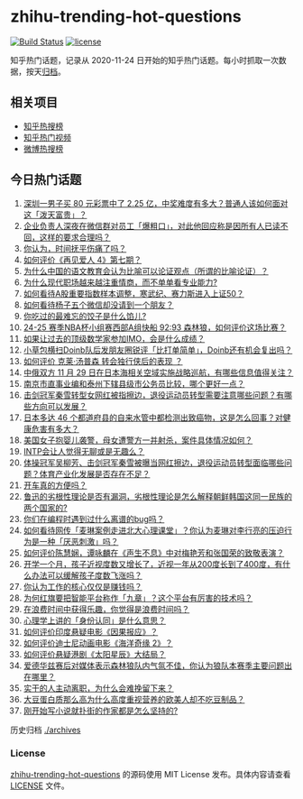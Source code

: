 # zhihu-trending-hot-questions

[![Build Status](https://github.com/justjavac/zhihu-trending-hot-questions/workflows/ci/badge.svg?branch=master)](https://github.com/justjavac/zhihu-trending-hot-questions/actions)
[![license](https://img.shields.io/github/license/justjavac/zhihu-trending-hot-questions)](https://github.com/justjavac/zhihu-trending-hot-questions/blob/master/LICENSE)

知乎热门话题，记录从 2020-11-24
日开始的知乎热门话题。每小时抓取一次数据，按天[归档](./archives)。

## 相关项目

- [知乎热搜榜](https://github.com/justjavac/zhihu-trending-top-search)
- [知乎热门视频](https://github.com/justjavac/zhihu-trending-hot-video)
- [微博热搜榜](https://github.com/justjavac/weibo-trending-hot-search)

## 今日热门话题

<!-- BEGIN -->
<!-- 最后更新时间 Sun Dec 01 2024 04:21:07 GMT+0800 (China Standard Time) -->

1. [深圳一男子买 80 元彩票中了 2.25 亿，中奖难度有多大？普通人该如何面对这「泼天富贵」？](https://www.zhihu.com/question/5499537703)
1. [企业负责人深夜在微信群对员工「爆粗口」，对此他回应称是因所有人已读不回，这样的要求合理吗？](https://www.zhihu.com/question/5569608642)
1. [你认为，时间抚平伤痛了吗？](https://www.zhihu.com/question/2284367095)
1. [如何评价《再见爱人 4》第七期？](https://www.zhihu.com/question/4872026212)
1. [为什么中国的语文教育会认为比喻可以论证观点（所谓的比喻论证）？](https://www.zhihu.com/question/299600065)
1. [为什么现代职场越来越注重情商，而不单单看专业能力?](https://www.zhihu.com/question/4786354832)
1. [如何看待A股重要指数样本调整，寒武纪、赛力斯进入上证50？](https://www.zhihu.com/question/5541543577)
1. [如何看待杨子五个微信却没请到一个朋友？](https://www.zhihu.com/question/5400893124)
1. [你吃过的最难忘的饺子是什么馅儿?](https://www.zhihu.com/question/579922916)
1. [24-25 赛季NBA杯小组赛西部A组快船 92:93 森林狼，如何评价这场比赛？](https://www.zhihu.com/question/5537824875)
1. [如果让过去的顶级数学家参加IMO，会是什么成绩？](https://www.zhihu.com/question/311097319)
1. [小草包横扫Doinb队后发朋友圈锐评「比打单简单」，Doinb还有机会复出吗？](https://www.zhihu.com/question/5446091525)
1. [如何评价 克莱·汤普森 转会独行侠后的表现 ？](https://www.zhihu.com/question/4477701824)
1. [中俄双方 11 月 29 日在日本海相关空域实施战略巡航，有哪些信息值得关注？](https://www.zhihu.com/question/5470165819)
1. [南京市直事业编和泰州下辖县级市公务员比较，哪个更好一点？](https://www.zhihu.com/question/5219902594)
1. [击剑冠军秦雪转型女网红被指擦边，退役运动员转型需要注意哪些问题？有哪些方向可以发展？](https://www.zhihu.com/question/5540050995)
1. [日本多达 46 个都道府县的自来水管中都检测出致癌物，这是怎么回事？对健康危害有多大？](https://www.zhihu.com/question/5559507592)
1. [美国女子抱婴儿袭警，母女遭警方一并射杀，案件具体情况如何？](https://www.zhihu.com/question/5491990188)
1. [INTP会让人觉得无聊或是无趣么？](https://www.zhihu.com/question/36106749)
1. [体操冠军吴柳芳、击剑冠军秦雪被曝当网红擦边，退役运动员转型面临哪些问题？体育产业化发展是否存在不足？](https://www.zhihu.com/question/5553796384)
1. [开车真的方便吗？](https://www.zhihu.com/question/563252654)
1. [鲁迅的劣根性理论是否有漏洞，劣根性理论是怎么解释朝鲜韩国这同一民族的两个国家的?](https://www.zhihu.com/question/4984682711)
1. [你们在编程时遇到过什么离谱的bug吗？](https://www.zhihu.com/question/3003273587)
1. [如何看待网传「麦琳案例走进北大心理课堂」？你认为麦琳对李行亮的压迫行为是一种「厌恶刺激」吗？](https://www.zhihu.com/question/4827127962)
1. [如何评价陈慧娴，谭咏麟在《声生不息》中对梅艳芳和张国荣的致敬表演？](https://www.zhihu.com/question/5419640922)
1. [开学一个月，孩子近视度数又增长了，近视一年从200度长到了400度，有什么办法可以缓解孩子度数飞涨吗？](https://www.zhihu.com/question/2774413715)
1. [你认为工作的核心仅仅是赚钱吗？](https://www.zhihu.com/question/5482454076)
1. [为何红旗要把智能平台称作「九章」？这个平台有厉害的技术吗？](https://www.zhihu.com/question/5363090517)
1. [在浪费时间中获得乐趣，你觉得是浪费时间吗？](https://www.zhihu.com/question/5496657417)
1. [心理学上讲的「身份认同」是什么意思？](https://www.zhihu.com/question/4719963708)
1. [如何评价印度悬疑电影《因果报应》？](https://www.zhihu.com/question/5367877196)
1. [如何评价迪士尼动画电影《海洋奇缘 2》？](https://www.zhihu.com/question/5464609207)
1. [如何评价悬疑港剧《太阳星辰》大结局？](https://www.zhihu.com/question/5216006199)
1. [爱德华兹赛后对媒体表示森林狼队内气氛不佳，你认为狼队本赛季主要问题出在哪里？](https://www.zhihu.com/question/5395976174)
1. [实干的人主动离职，为什么会难挽留下来？](https://www.zhihu.com/question/4977771970)
1. [大豆蛋白质那么高为什么高度重视营养的欧美人却不吃豆制品？](https://www.zhihu.com/question/657545506)
1. [刚开始写小说就扑街的作家都是怎么坚持的?](https://www.zhihu.com/question/5190284284)

<!-- END -->

历史归档 [./archives](./archives)

### License

[zhihu-trending-hot-questions](https://github.com/justjavac/zhihu-trending-hot-questions)
的源码使用 MIT License 发布。具体内容请查看 [LICENSE](./LICENSE) 文件。

